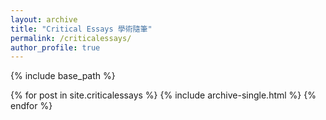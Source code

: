 ```yaml
---
layout: archive
title: "Critical Essays 學術隨筆"
permalink: /criticalessays/
author_profile: true
---
```


{% include base_path %}

{% for post in site.criticalessays %}
  {% include archive-single.html %}
{% endfor %}

